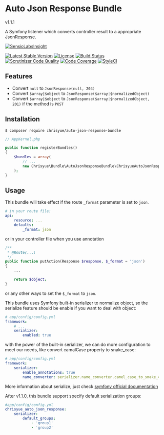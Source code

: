 Auto Json Response Bundle
=========================

v1.1.1

A Symfony listener which converts controller result to a appropriate JsonResponse.

[![SensioLabsInsight](https://insight.sensiolabs.com/projects/2a0c6077-2542-41f9-ac29-c84ef7239771/big.png)](https://insight.sensiolabs.com/projects/2a0c6077-2542-41f9-ac29-c84ef7239771)

[![Latest Stable Version](https://poser.pugx.org/chrisyue/auto-json-response-bundle/v/stable)](https://packagist.org/packages/chrisyue/auto-json-response-bundle)
[![License](https://poser.pugx.org/chrisyue/auto-json-response-bundle/license)](https://packagist.org/packages/chrisyue/auto-json-response-bundle)
[![Build Status](https://travis-ci.org/chrisyue/auto-json-response-bundle.svg?branch=develop)](https://travis-ci.org/chrisyue/auto-json-response-bundle)
[![Scrutinizer Code Quality](https://scrutinizer-ci.com/g/chrisyue/auto-json-response-bundle/badges/quality-score.png?b=develop)](https://scrutinizer-ci.com/g/chrisyue/auto-json-response-bundle/?branch=develop)
[![Code Coverage](https://scrutinizer-ci.com/g/chrisyue/auto-json-response-bundle/badges/coverage.png?b=develop)](https://scrutinizer-ci.com/g/chrisyue/auto-json-response-bundle/?branch=develop)
[![StyleCI](https://styleci.io/repos/52212031/shield)](https://styleci.io/repos/52212031)

Features
--------

* Convert `null` to `JsonResponse(null, 204)`
* Convert `$array|$object` to `JsonResponse($array|$normalizedObject)`
* Convert `$array|$object` to `JsonResponse($array|$normalizedObject, 201)` if the method is `POST`

Installation
------------

```
$ composer require chrisyue/auto-json-response-bundle
```

```php
// AppKernel.php

public function registerBundles()
{
    $bundles = array(
        // ...
        new Chrisyue\Bundle\AutoJsonResponseBundle\ChrisyueAutoJsonResponseBundle(),
    );
}
```

Usage
-----

This bundle will take effect if the route `_format` parameter is set to `json`.

```yaml
# in your route file:
api:
    resource: ...
    defaults:
        _format: json
```

or in your controller file when you use annotation

```php
/**
 * @Route(...)
 */
public function putAction(Response $response, $_format = 'json')
{
    ...

    return $object;
}
```

or any other ways to set the `$_format` to `json`.

This bundle uses Symfony built-in serializer to normalize object, so the serialize feature should be enable if you want to deal with object:

```yaml
# app/config/config.yml
framework:
    # ...
    serializer:
        enabled: true
```

with the power of the built-in serializer, we can do more configuration to meet our needs, like convert camalCase property to snake\_case:

```yaml
# app/config/config.yml
framework:
    serializer:
        enable_annotations: true
        name_converter: serializer.name_converter.camel_case_to_snake_case
```

More information about serialize, just check [symfony official documentation](https://symfony.com/doc/current/cookbook/serializer.html)

After v1.1.0, this bundle support specify default serialization groups:

```yaml
#app/config/config.yml
chrisyue_auto_json_response:
    serializer:
        default_groups:
            - 'group1'
            - 'group2'
```

